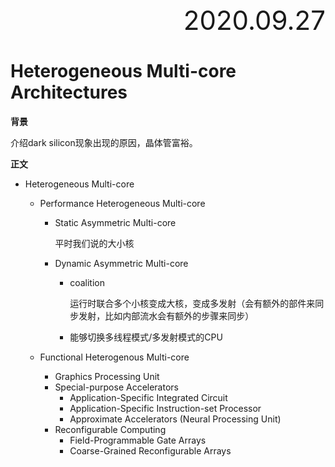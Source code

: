 <div style="text-align:right; font-size:3em;">2020.09.27</div>

# Heterogeneous Multi-core Architectures

**背景**

介绍dark silicon现象出现的原因，晶体管富裕。

**正文**

* Heterogeneous Multi-core

  * Performance Heterogeneous Multi-core

    * Static Asymmetric Multi-core

      平时我们说的大小核

    * Dynamic Asymmetric Multi-core

      * coalition

        运行时联合多个小核变成大核，变成多发射（会有额外的部件来同步发射，比如内部流水会有额外的步骤来同步）

      * 能够切换多线程模式/多发射模式的CPU

  * Functional Heterogenous Multi-core
  
    * Graphics Processing Unit
    * Special-purpose Accelerators
      * Application-Specific Integrated Circuit
      * Application-Specific Instruction-set Processor
      * Approximate Accelerators (Neural Processing Unit)
    * Reconfigurable Computing
      * Field-Programmable Gate Arrays
      * Coarse-Grained Reconfigurable Arrays
